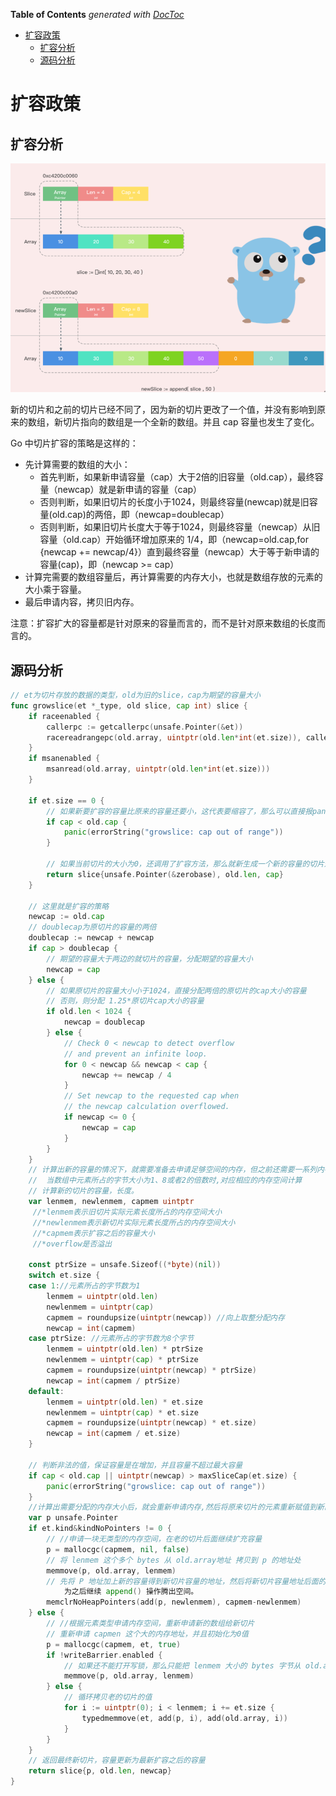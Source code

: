 <!-- START doctoc generated TOC please keep comment here to allow auto update -->
<!-- DON'T EDIT THIS SECTION, INSTEAD RE-RUN doctoc TO UPDATE -->
**Table of Contents**  *generated with [DocToc](https://github.com/thlorenz/doctoc)*

- [扩容政策](#%E6%89%A9%E5%AE%B9%E6%94%BF%E7%AD%96)
  - [扩容分析](#%E6%89%A9%E5%AE%B9%E5%88%86%E6%9E%90)
  - [源码分析](#%E6%BA%90%E7%A0%81%E5%88%86%E6%9E%90)

<!-- END doctoc generated TOC please keep comment here to allow auto update -->

# 扩容政策

## 扩容分析
![](./growSlice.png)

新的切片和之前的切片已经不同了，因为新的切片更改了一个值，并没有影响到原来的数组，新切片指向的数组是一个全新的数组。并且 cap 容量也发生了变化。


Go 中切片扩容的策略是这样的：

- 先计算需要的数组的大小：
  - 首先判断，如果新申请容量（cap）大于2倍的旧容量（old.cap），最终容量（newcap）就是新申请的容量（cap）
  - 否则判断，如果旧切片的长度小于1024，则最终容量(newcap)就是旧容量(old.cap)的两倍，即（newcap=doublecap）
  - 否则判断，如果旧切片长度大于等于1024，则最终容量（newcap）从旧容量（old.cap）开始循环增加原来的 1/4，即（newcap=old.cap,for {newcap += newcap/4}）直到最终容量（newcap）大于等于新申请的容量(cap)，即（newcap >= cap）
- 计算完需要的数组容量后，再计算需要的内存大小，也就是数组存放的元素的大小乘于容量。
- 最后申请内容，拷贝旧内存。


注意：扩容扩大的容量都是针对原来的容量而言的，而不是针对原来数组的长度而言的。


## 源码分析
```go
// et为切片存放的数据的类型，old为旧的slice，cap为期望的容量大小
func growslice(et *_type, old slice, cap int) slice {
	if raceenabled {
		callerpc := getcallerpc(unsafe.Pointer(&et))
		racereadrangepc(old.array, uintptr(old.len*int(et.size)), callerpc, funcPC(growslice))
	}
	if msanenabled {
		msanread(old.array, uintptr(old.len*int(et.size)))
	}

	if et.size == 0 {
		// 如果新要扩容的容量比原来的容量还要小，这代表要缩容了，那么可以直接报panic了。
		if cap < old.cap {
			panic(errorString("growslice: cap out of range"))
		}

		// 如果当前切片的大小为0，还调用了扩容方法，那么就新生成一个新的容量的切片返回。
		return slice{unsafe.Pointer(&zerobase), old.len, cap}
	}

    // 这里就是扩容的策略
	newcap := old.cap
	// doublecap为原切片的容量的两倍
	doublecap := newcap + newcap
	if cap > doublecap {
        // 期望的容量大于两边的就切片的容量，分配期望的容量大小
		newcap = cap
	} else {
        // 如果原切片的容量大小小于1024，直接分配两倍的原切片的cap大小的容量
        // 否则，则分配 1.25*原切片cap大小的容量
		if old.len < 1024 {
			newcap = doublecap
		} else {
			// Check 0 < newcap to detect overflow
			// and prevent an infinite loop.
			for 0 < newcap && newcap < cap {
				newcap += newcap / 4
			}
			// Set newcap to the requested cap when
			// the newcap calculation overflowed.
			if newcap <= 0 {
				newcap = cap
			}
		}
	}
	// 计算出新的容量的情况下，就需要准备去申请足够空间的内存，但之前还需要一系列内存对齐的计算操作：
	//	当数组中元素所占的字节大小为1、8或者2的倍数时,对应相应的内存空间计算
	// 计算新的切片的容量，长度。
	var lenmem, newlenmem, capmem uintptr
	 //*lenmem表示旧切片实际元素长度所占的内存空间大小
	 //*newlenmem表示新切片实际元素长度所占的内存空间大小
	 //*capmem表示扩容之后的容量大小
	 //*overflow是否溢出

	const ptrSize = unsafe.Sizeof((*byte)(nil))
	switch et.size {
	case 1://元素所占的字节数为1
		lenmem = uintptr(old.len)
		newlenmem = uintptr(cap)
		capmem = roundupsize(uintptr(newcap)) //向上取整分配内存
		newcap = int(capmem)
	case ptrSize: //元素所占的字节数为8个字节
		lenmem = uintptr(old.len) * ptrSize
		newlenmem = uintptr(cap) * ptrSize
		capmem = roundupsize(uintptr(newcap) * ptrSize)
		newcap = int(capmem / ptrSize)
	default:
		lenmem = uintptr(old.len) * et.size
		newlenmem = uintptr(cap) * et.size
		capmem = roundupsize(uintptr(newcap) * et.size)
		newcap = int(capmem / et.size)
	}

	// 判断非法的值，保证容量是在增加，并且容量不超过最大容量
	if cap < old.cap || uintptr(newcap) > maxSliceCap(et.size) {
		panic(errorString("growslice: cap out of range"))
	}
	//计算出需要分配的内存大小后，就会重新申请内存,然后将原来切片的元素重新赋值到新的切片中。
	var p unsafe.Pointer
	if et.kind&kindNoPointers != 0 {
		// //申请一块无类型的内存空间，在老的切片后面继续扩充容量
		p = mallocgc(capmem, nil, false)
		// 将 lenmem 这个多个 bytes 从 old.array地址 拷贝到 p 的地址处
		memmove(p, old.array, lenmem)
		// 先将 P 地址加上新的容量得到新切片容量的地址，然后将新切片容量地址后面的 capmem-newlenmem 个 bytes 这块内存初始化。
			为之后继续 append() 操作腾出空间。
		memclrNoHeapPointers(add(p, newlenmem), capmem-newlenmem)
	} else {
		// //根据元素类型申请内存空间，重新申请新的数组给新切片
		// 重新申请 capmen 这个大的内存地址，并且初始化为0值
		p = mallocgc(capmem, et, true)
		if !writeBarrier.enabled {
			// 如果还不能打开写锁，那么只能把 lenmem 大小的 bytes 字节从 old.array 拷贝到 p 的地址处
			memmove(p, old.array, lenmem)
		} else {
			// 循环拷贝老的切片的值
			for i := uintptr(0); i < lenmem; i += et.size {
				typedmemmove(et, add(p, i), add(old.array, i))
			}
		}
	}
	// 返回最终新切片，容量更新为最新扩容之后的容量
	return slice{p, old.len, newcap}
}


```